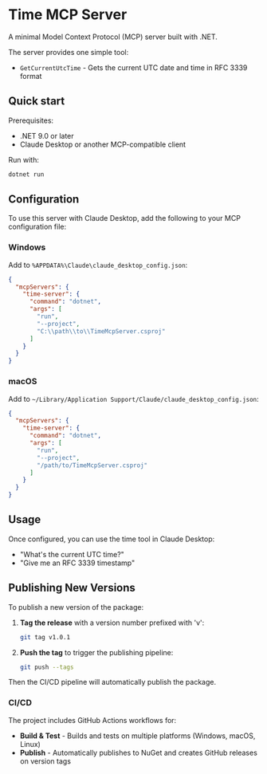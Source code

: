 # Time MCP Server

A minimal Model Context Protocol (MCP) server built with .NET.

The server provides one simple tool:
- `GetCurrentUtcTime` - Gets the current UTC date and time in RFC 3339 format

## Quick start

Prerequisites:
- .NET 9.0 or later
- Claude Desktop or another MCP-compatible client

Run with:

```bash
dotnet run
```

## Configuration

To use this server with Claude Desktop, add the following to your MCP configuration file:

### Windows
Add to `%APPDATA%\Claude\claude_desktop_config.json`:

```json
{
  "mcpServers": {
    "time-server": {
      "command": "dotnet",
      "args": [
        "run", 
        "--project", 
        "C:\\path\\to\\TimeMcpServer.csproj"
      ]
    }
  }
}
```

### macOS
Add to `~/Library/Application Support/Claude/claude_desktop_config.json`:

```json
{
  "mcpServers": {
    "time-server": {
      "command": "dotnet",
      "args": [
        "run", 
        "--project", 
        "/path/to/TimeMcpServer.csproj"
      ]
    }
  }
}
```

## Usage

Once configured, you can use the time tool in Claude Desktop:
- "What's the current UTC time?"
- "Give me an RFC 3339 timestamp"

## Publishing New Versions

To publish a new version of the package:

1. **Tag the release** with a version number prefixed with 'v':
   ```bash
   git tag v1.0.1
   ```

2. **Push the tag** to trigger the publishing pipeline:
   ```bash
   git push --tags
   ```

Then the CI/CD pipeline will automatically publish the package.

### CI/CD
The project includes GitHub Actions workflows for:
- **Build & Test** - Builds and tests on multiple platforms (Windows, macOS, Linux)  
- **Publish** - Automatically publishes to NuGet and creates GitHub releases on version tags

<!-- mcp-name: io.github.domdomegg/time-mcp-nuget -->
